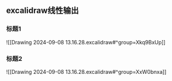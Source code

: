 

## excalidraw线性输出

<!-- BEGIN EXCALIDRAW_CONTENT_Drawing_2024_09_08_13_16_28_excalidraw_md -->
### 标题1
![[Drawing 2024-09-08 13.16.28.excalidraw#^group=Xkq9BxUp]]
### 标题2
![[Drawing 2024-09-08 13.16.28.excalidraw#^group=XxW0bnxa]]

<!-- END EXCALIDRAW_CONTENT_Drawing_2024_09_08_13_16_28_excalidraw_md -->
